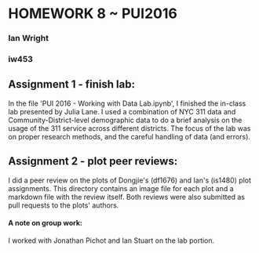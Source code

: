 # HOMEWORK 8 ~ PUI2016
### Ian Wright
### iw453

## Assignment 1 - finish lab:
In the file 'PUI 2016 - Working with Data Lab.ipynb', I finished the in-class lab presented by Julia Lane. I used a combination of NYC 311 data and Community-District-level demographic data to do a brief analysis on the usage of the 311 service across different districts. The focus of the lab was on proper research methods, and the careful handling of data (and errors).

## Assignment 2 - plot peer reviews:
I did a peer review on the plots of Dongjie's (df1676) and Ian's (is1480) plot assignments. This directory contains an image file for each plot and a markdown file with the review itself. Both reviews were also submitted as pull requests to the plots' authors.

#### A note on group work:
I worked with Jonathan Pichot and Ian Stuart on the lab portion.
